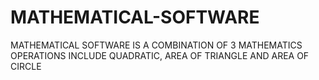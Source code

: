 # MATHEMATICAL-SOFTWARE
MATHEMATICAL SOFTWARE IS A COMBINATION OF 3 MATHEMATICS OPERATIONS INCLUDE QUADRATIC, AREA OF TRIANGLE AND AREA OF CIRCLE
